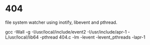 # 404
file system watcher using inotify, libevent and pthread.

gcc -Wall -g -I/usr/local/include/event2 -I/usr/include/apr-1 -L/usr/local/lib64 -pthread 404.c -lm -levent -levent_pthreads -lapr-1
